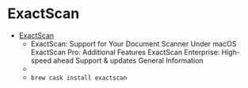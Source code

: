 # ExactScan
- [ExactScan](https://exactscan.com/index.html)
  -  ExactScan: Support for Your Document Scanner Under macOS ExactScan Pro: Additional Features ExactScan Enterprise: High-speed ahead Support & updates General Information
  - 
  - `brew cask install exactscan`
